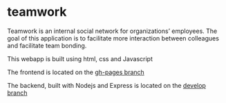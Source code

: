 # teamwork

Teamwork is an internal social network for organizations’ employees. The goal of this application is to facilitate more interaction between colleagues and facilitate team bonding.

This webapp is built using html, css and Javascript

The frontend is located on the [gh-pages branch](https://github.com/BILLthebuilder/teamwork/tree/gh-pages)

The backend, built with Nodejs and Express is located on the [develop branch](https://github.com/BILLthebuilder/teamwork/tree/develop)
